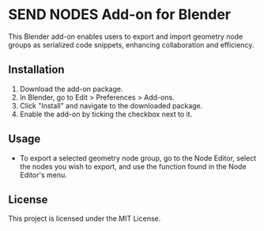 # SEND NODES Add-on for Blender

This Blender add-on enables users to export and import geometry node groups as serialized code snippets, enhancing collaboration and efficiency.

## Installation

1. Download the add-on package.
2. In Blender, go to Edit > Preferences > Add-ons.
3. Click "Install" and navigate to the downloaded package.
4. Enable the add-on by ticking the checkbox next to it.

## Usage

- To export a selected geometry node group, go to the Node Editor, select the nodes you wish to export, and use the function found in the Node Editor's menu.

## License

This project is licensed under the MIT License.
